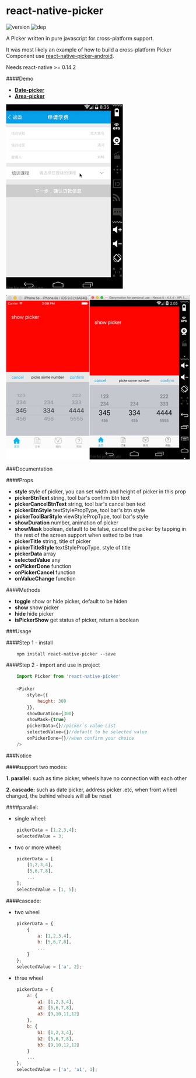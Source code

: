 # react-native-picker

![version](https://img.shields.io/npm/v/react-native-picker.svg?style=flat-square)
![dep](https://david-dm.org/beefe/react-native-picker.svg?style=flat-square)

A Picker written in pure javascript for cross-platform support.

It was most likely an example of how to build a cross-platform Picker Component use [react-native-picker-android](https://github.com/beefe/react-native-picker-android).

Needs react-native >= 0.14.2

####Demo

- <b>[Date-picker](./demo/date-picker.js)</b>
- <b>[Area-picker](./demo/area-picker.js)</b>


![ui](./doc/ui.gif)

![ui2](./doc/ui2.jpg)

###Documentation

####Props
- <b>style</b> style of picker, you can set width and height of picker in this prop
- <b>pickerBtnText</b> string, tool bar's confirm btn text
- <b>pickerCancelBtnText</b> string, tool bar's cancel ben text
- <b>pickerBtnStyle</b> textStylePropType, tool bar's btn style
- <b>pickerToolBarStyle</b> viewStylePropType, tool bar's style
- <b>showDuration</b> number, animation of picker
- <b>showMask</b> boolean, default to be false, cancel the picker by tapping in the rest of the screen support when setted to be true
- <b>pickerTitle</b> string, title of picker
- <b>pickerTitleStyle</b> textStylePropType, style of title
- <b>pickerData</b> array
- <b>selectedValue</b> any
- <b>onPickerDone</b> function
- <b>onPickerCancel</b> function
- <b>onValueChange</b> function

####Methods
- <b>toggle</b> show or hide picker, default to be hiden
- <b>show</b> show picker
- <b>hide</b> hide picker
- <b>isPickerShow</b> get status of picker, return a boolean

###Usage

####Step 1 - install

```
	npm install react-native-picker --save
```

####Step 2 - import and use in project

```javascript
	import Picker from 'react-native-picker'
	
	<Picker
		style={{
			height: 300
		}},
		showDuration={300}
		showMask={true}
		pickerData={}//picker`s value List
		selectedValue={}//default to be selected value
		onPickerDone={}//when confirm your choice
	/>
```

###Notice

####support two modes:

<b>1. parallel:</b> such as time picker, wheels have no connection with each other

<b>2. cascade:</b> such as date picker, address picker .etc, when front wheel changed, the behind wheels will all be reset

####parallel:

- single wheel:

```javascript
	pickerData = [1,2,3,4];
	selectedValue = 3;
```

- two or more wheel:

```javascript
	pickerData = [
		[1,2,3,4],
		[5,6,7,8],
		...
	];
	selectedValue = [1, 5];
```

####cascade:

- two wheel

```javascript
	pickerData = {
		{
			a: [1,2,3,4],
			b: [5,6,7,8],
			...
		}
	};
	selectedValue = ['a', 2];
```

- three wheel

```javascript
	pickerData = {
		a: {
			a1: [1,2,3,4],
			a2: [5,6,7,8],
			a3: [9,10,11,12]
		},
		b: {
			b1: [1,2,3,4],
			b2: [5,6,7,8],
			b3: [9,10,12,12]
		}
		...
	};
	selectedValue = ['a', 'a1', 1];
```
